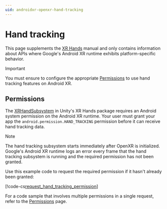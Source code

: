 ```yaml
---
uid: androidxr-openxr-hand-tracking
---
```

# Hand tracking

This page supplements the [XR Hands](xref:xrhands-manual) manual and only contains information about APIs where Google's Android XR runtime exhibits platform-specific behavior.

> [!IMPORTANT]
> You must ensure to configure the appropriate [Permissions](#permissions) to use hand tracking features on Android XR.

## Permissions

The [XRHandSubsystem](xref:UnityEngine.XR.Hands.XRHandSubsystem) in Unity's XR Hands package requires an Android system permission on the Android XR runtime. Your user must grant your app the `android.permission.HAND_TRACKING` permission before it can receive hand tracking data.

> [!NOTE]
> The hand tracking subsystem starts immediately after OpenXR is initialized. Google's Android XR runtime logs an error every frame that the hand tracking subsystem is running and the required permission has not been granted.

Use this example code to request the required permission if it hasn't already been granted:

[!code-cs[request_hand_tracking_permission](../../Tests/Runtime/CodeSamples/PermissionSamples.cs#request_hand_tracking_permission)]

For a code sample that involves multiple permissions in a single request, refer to the [Permissions](xref:androidxr-openxr-permissions) page.
